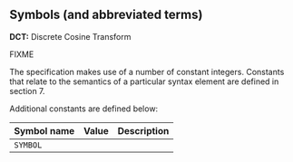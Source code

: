 
## Symbols (and abbreviated terms)

**DCT:** Discrete Cosine Transform

FIXME

The specification makes use of a number of constant integers.  Constants that
relate to the semantics of a particular syntax element are defined in section
7.

Additional constants are defined below:


| Symbol name              | Value | Description |
| ------------------------ |:-----:| ----------- |
| `SYMBOL`                 |       |

